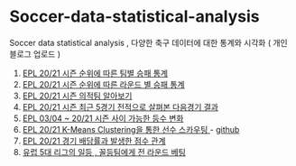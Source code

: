 # Soccer-data-statistical-analysis
Soccer data statistical analysis , 다양한 축구 데이터에 대한 통계와 시각화 ( 개인 블로그 업로드 )

1.  <a href = "https://ddggblog.tistory.com/981">EPL 20/21 시즌 순위에 따른 팀별 승패 통계 </a>
2.  <a href = "https://ddggblog.tistory.com/99">EPL 20/21 시즌 순위에 따른 라운드 별 승패 통계 </a>
3.  <a href = "https://ddggblog.tistory.com/110">EPL 20/21 시즌 의적팀 알아보기 </a>
4.  <a href = "https://ddggblog.tistory.com/119">EPL 20/21 시즌 최근 5경기 전적으로 살펴본 다음경기 결과 </a>
5.  <a href = "https://ddggblog.tistory.com/147">EPL 03/04 ~ 20/21 시즌 사이 가능한 등수 변화 </a>
6.  <a href = "https://ddggblog.tistory.com/156">EPL 20/21 K-Means Clustering을 통한 선수 스카우팅 </a> - <a href = "https://github.com/Gusehd/FootBall_K_Means_Clustering">github</a>
7.  <a href = "https://ddggblog.tistory.com/174">EPL 20/21 경기 배당률과 발생한 점수 관계 </a>
8.  <a href = "https://ddggblog.tistory.com/236">유럽 5대 리그의 일등 , 꼴등팀에게 전 라운드 베팅 </a>

